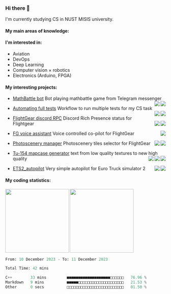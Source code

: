 ### Hi there 👋
I'm currently studying CS in NUST MISIS university.
  
#### My main areas of knowledge:


#### I'm interested in:
- Aviation
- DevOps
- Deep Learning
- Computer vision × robotics
- Electronics (Arduino, FPGA)

#### My interesting projects:
- [MathBattle bot](https://github.com/rdinit/mathbattle_bot) Bot playing mathbattle game from Telegram messenger  <img align="right" src="https://img.shields.io/badge/opencv-%230d1117?style=for-the-badge&logo=opencv"><img align="right" src="https://img.shields.io/badge/pytorch-%230d1117?style=for-the-badge&logo=pytorch">

- [Automating full tests](https://github.com/rdinit/automating_full_tests) Workflow to run multiple tests for my CS task <img align="right" src="https://img.shields.io/badge/cmake-%230d1117?style=for-the-badge&logo=cmake
"><img align="right" src="https://img.shields.io/badge/gh%20actions-%230d1117?style=for-the-badge&logo=github%20actions">

- [FlightGear discord RPC](https://github.com/rdinit/flightgear_discord_RPC) Discord Rich Presence status for Flightgear <img align="right" src="https://img.shields.io/badge/gh%20actions-%230d1117?style=for-the-badge&logo=github%20actions"><img align="right" src="https://img.shields.io/badge/pypresence-%230d1117?style=for-the-badge&logo=discord">

- [FG voice assistant](https://github.com/rdinit/fg_voice_assistant) Voice controlled co-pilot for FlightGear <img align="right" src="https://img.shields.io/badge/pyttsx-%230d1117?style=for-the-badge&logo=python">

- [Photoscenery manager](https://rdinit.github.io/photoscenery-manager/) Photoscenery tiles selector for FlightGear <img align="right" src="https://img.shields.io/badge/github%20pages-%230d1117?style=for-the-badge&logo=github%20pages"><img align="right" src="https://img.shields.io/badge/leaflet-%230d1117?style=for-the-badge&logo=leaflet">

- [Tu-154 mapcase generator](https://github.com/rdinit/tu_154_mapcase_generator) text from low quality textures to new high quality <img align="right" src="https://img.shields.io/badge/opencv-%230d1117?style=for-the-badge&logo=opencv"><img align="right" src="https://img.shields.io/badge/pillow-%230d1117?style=for-the-badge&logo=python"><img align="right" src="https://img.shields.io/badge/pytesseract-%230d1117?style=for-the-badge&logo=python">

- [ETS2_autopilot](https://github.com/rdinit/ets2_autopilot) Very simple autopilot for Euro Truck simulator 2 <img align="right" src="https://img.shields.io/badge/opencv-%230d1117?style=for-the-badge&logo=opencv"><img align="right" src="https://img.shields.io/badge/tensorflow-%230d1117?style=for-the-badge&logo=tensorflow">


#### My coding statistics:

<img height=200 align="left" src="https://github-readme-stats.vercel.app/api?username=rdinit&show_icons=true&theme=transparent&line_height=24&custom_title=rdinit%27s+GitHub+Stats&card_width=320" />
<img height=200 align="" src="https://github-readme-stats.vercel.app/api/top-langs/?username=rdinit&theme=transparent&layout=compact&langs_count=8&card_width=320" />

<!--START_SECTION:waka-->

```python
From: 10 December 2023 - To: 11 December 2023

Total Time: 42 mins

C++        33 mins         ■■■■■■■■■■■■■■■■■■■□□□□□□   76.96 %
Markdown   9 mins          ■■■■■□□□□□□□□□□□□□□□□□□□□   21.53 %
Other      0 secs          □□□□□□□□□□□□□□□□□□□□□□□□□   01.50 %
```

<!--END_SECTION:waka-->
